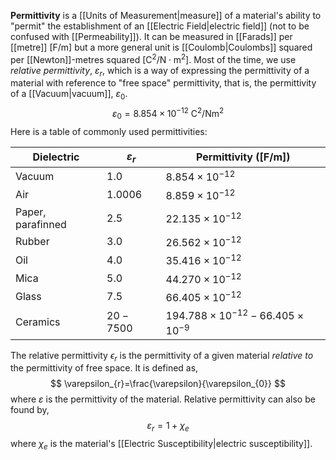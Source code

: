 **Permittivity** is a [[Units of Measurement|measure]] of a material's ability to "permit" the establishment of an [[Electric Field|electric field]] (not to be confused with [[Permeability]]). It can be measured in [[Farads]] per [[metre]] $[\text{F}/\text{m}]$ but a more general unit is [[Coulomb|Coulombs]] squared per [[Newton]]-metres squared $[\text{C}^2/\text{N}\cdot\text{m}^2]$. Most of the time, we use *relative permittivity*, $\varepsilon_r$, which is a way of expressing the permittivity of a material with reference to "free space" permittivity, that is, the permittivity of a [[Vacuum|vacuum]], $\varepsilon_0$. 
$$
	\varepsilon_0=8.854\times10^{-12}\text{ C}^2/\text{N}\text{m}^2
$$
Here is a table of commonly used permittivities: 

| **Dielectric**    | **$\varepsilon_r$** | **Permittivity ($[\text{F}/\text{m}]$)**    |
| ----------------- | ------------------- | ------------------------------------------- |
| Vacuum            | $1.0$               | $8.854\times10^{-12}$                       |
| Air               | $1.0006$            | $8.859\times10^{-12}$                       |
| Paper, parafinned | $2.5$               | $22.135\times10^{-12}$                      |
| Rubber            | $3.0$               | $26.562\times10^{-12}$                      |
| Oil               | $4.0$               | $35.416\times10^{-12}$                      |
| Mica              | $5.0$               | $44.270\times10^{-12}$                      |
| Glass             | $7.5$               | $66.405\times10^{-12}$                      |
| Ceramics          | $20-7500$           | $194.788\times10^{-12}-66.405\times10^{-9}$ |

The relative permittivity $\epsilon_{r}$ is the permittivity of a given material *relative to* the permittivity of free space. It is defined as,
$$
\varepsilon_{r}=\frac{\varepsilon}{\varepsilon_{0}}
$$
where $\varepsilon$ is the permittivity of the material. Relative permittivity can also be found by,
$$
\varepsilon_{r}=1+\chi_{e}
$$
where $\chi_{e}$ is the material's [[Electric Susceptibility|electric susceptibility]]. 